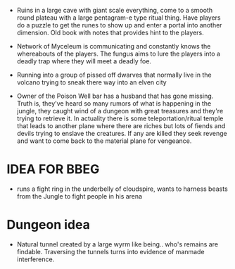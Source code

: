 - Ruins in a large cave with giant scale everything, come to a smooth round plateau with a large pentagram-e type ritual thing. Have players do a puzzle to get the runes to show up and enter a portal into another dimension. Old book with notes that provides hint to the players.

- Network of Myceleum is communicating and constantly knows the whereabouts of the players. The fungus aims to lure the players into a deadly trap where they will meet a deadly foe.

- Running into a group of pissed off dwarves that normally live in the volcano trying to sneak there way into an elven city


- Owner of the Poison Well bar has a husband that has gone missing. Truth is, they've heard so many rumors of what is happening in the jungle, they caught wind of a dungeon with great treasures and they're trying to retrieve it. In actuality there is some teleportation/ritual temple that leads to another plane where there are riches but lots of fiends and devils trying to enslave the creatures. If any are killed they seek revenge and want to come back to the material plane for vengeance.


# IDEA FOR BBEG
- runs a fight ring in the underbelly of cloudspire, wants to harness beasts from the Jungle to fight people in his arena


# Dungeon idea
- Natural tunnel created by a large wyrm like being.. who's remains are findable. Traversing the tunnels turns into evidence of manmade interference.